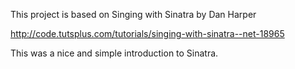 This project is based on 
Singing with Sinatra
by Dan Harper

http://code.tutsplus.com/tutorials/singing-with-sinatra--net-18965

This was a nice and simple introduction to Sinatra.